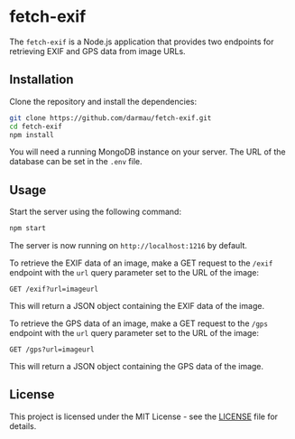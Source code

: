 # fetch-exif

The `fetch-exif` is a Node.js application that provides two endpoints for retrieving EXIF and GPS data from image URLs.

## Installation

Clone the repository and install the dependencies:

```bash
git clone https://github.com/darmau/fetch-exif.git
cd fetch-exif
npm install
```

You will need a running MongoDB instance on your server. The URL of the database can be set in the `.env` file.

## Usage

Start the server using the following command:

```bash
npm start
```

The server is now running on `http://localhost:1216` by default.

To retrieve the EXIF data of an image, make a GET request to the `/exif` endpoint with the `url` query parameter set to the URL of the image:

```
GET /exif?url=imageurl
```

This will return a JSON object containing the EXIF data of the image.

To retrieve the GPS data of an image, make a GET request to the `/gps` endpoint with the `url` query parameter set to the URL of the image:

```
GET /gps?url=imageurl
```

This will return a JSON object containing the GPS data of the image.

## License

This project is licensed under the MIT License - see the [LICENSE](LICENSE) file for details.